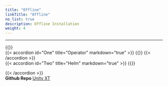 ```yaml
---
title: "Offline"
linkTitle: "Offline"
no_list: true
description: Offline Installation
weight: 4
---
```

<hr>
{{<include  file="content/docs/getting-started/installation/offline/dependencies.md" >}}
<br>
{{< accordion id="One" title="Operator" markdown="true" >}} 
{{<include  file="content/docs/getting-started/installation/offline/operator.md" suffix="1">}}
{{< /accordion >}}
<br> 
{{< accordion id="Two" title="Helm" markdown="true" >}} 
{{<include  file="content/docs/getting-started/installation/offline/helm.md" suffix="2">}}

{{< /accordion >}}
<br>
<strong>Github Repo </strong>[Unity XT](https://github.com/dell/csi-unity)
